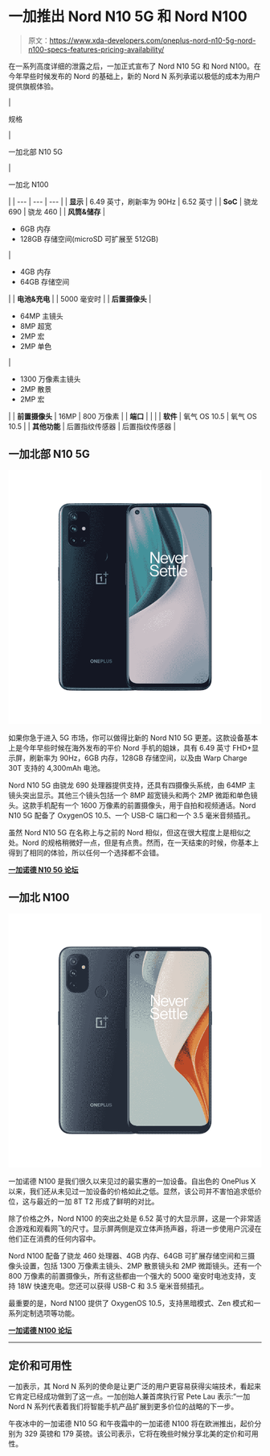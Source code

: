 # 一加推出 Nord N10 5G 和 Nord N100

> 原文：<https://www.xda-developers.com/oneplus-nord-n10-5g-nord-n100-specs-features-pricing-availability/>

在一系列高度详细的泄露之后，一加正式宣布了 Nord N10 5G 和 Nord N100。在今年早些时候发布的 Nord 的基础上，新的 Nord N 系列承诺以极低的成本为用户提供旗舰体验。

| 

规格

 | 

一加北部 N10 5G

 | 

一加北 N100

 |
| --- | --- | --- |
| **显示** | 6.49 英寸，刷新率为 90Hz | 6.52 英寸 |
| **SoC** | 骁龙 690 | 骁龙 460 |
| **风筒&储存** | 

*   6GB 内存
*   128GB 存储空间(microSD 可扩展至 512GB)

 | 

*   4GB 内存
*   64GB 存储空间

 |
| **电池&充电** |  | 5000 毫安时 |
| **后置摄像头** | 

*   64MP 主镜头
*   8MP 超宽
*   2MP 宏
*   2MP 单色

 | 

*   1300 万像素主镜头
*   2MP 散景
*   2MP 宏

 |
| **前置摄像头** | 16MP | 800 万像素 |
| **端口** |  |  |
| **软件** | 氧气 OS 10.5 | 氧气 OS 10.5 |
| **其他功能** | 后置指纹传感器 | 后置指纹传感器 |

## 一加北部 N10 5G

![OnePlus Nord N10 5G](img/4405923135339fb5a3111f4cd5eed10b.png)

如果你急于进入 5G 市场，你可以做得比新的 Nord N10 5G 更差。这款设备基本上是今年早些时候在海外发布的平价 Nord 手机的姐妹，具有 6.49 英寸 FHD+显示屏，刷新率为 90Hz，6GB 内存，128GB 存储空间，以及由 Warp Charge 30T 支持的 4,300mAh 电池。

Nord N10 5G 由骁龙 690 处理器提供支持，还具有四摄像头系统，由 64MP 主镜头突出显示。其他三个镜头包括一个 8MP 超宽镜头和两个 2MP 微距和单色镜头。这款手机配有一个 1600 万像素的前置摄像头，用于自拍和视频通话。Nord N10 5G 配备了 OxygenOS 10.5、一个 USB-C 端口和一个 3.5 毫米音频插孔。

虽然 Nord N10 5G 在名称上与之前的 Nord 相似，但这在很大程度上是相似之处。Nord 的规格稍微好一点，但是有点贵。然而，在一天结束的时候，你基本上得到了相同的体验，所以任何一个选择都不会错。

**[一加诺德 N10 5G 论坛](https://forum.xda-developers.com/oneplus-nord-n10)**

## 一加北 N100

![OnePlus Nord N100](img/66a9957d1dce6460beb8a269b26b4038.png)

一加诺德 N100 是我们很久以来见过的最实惠的一加设备。自出色的 OnePlus X 以来，我们还从未见过一加设备的价格如此之低。显然，该公司并不害怕追求低价位，这与最近的一加 8T T2 形成了鲜明的对比。

除了价格之外，Nord N100 的突出之处是 6.52 英寸的大显示屏，这是一个非常适合游戏和观看网飞的尺寸。显示屏两侧是双立体声扬声器，将进一步使用户沉浸在他们正在消费的任何内容中。

Nord N100 配备了骁龙 460 处理器、4GB 内存、64GB 可扩展存储空间和三摄像头设置，包括 1300 万像素主镜头、2MP 散景镜头和 2MP 微距镜头。还有一个 800 万像素的前置摄像头，所有这些都由一个强大的 5000 毫安时电池支持，支持 18W 快速充电。您还可以获得 USB-C 和 3.5 毫米音频插孔。

最重要的是，Nord N100 提供了 OxygenOS 10.5，支持黑暗模式、Zen 模式和一系列定制选项等功能。

**[一加诺德 N100 论坛](https://forum.xda-developers.com/oneplus-nord-n100)**

* * *

## 定价和可用性

一加表示，其 Nord N 系列的使命是让更广泛的用户更容易获得尖端技术，看起来它肯定已经成功做到了这一点。一加创始人兼首席执行官 Pete Lau 表示:“一加 Nord N 系列代表着我们将智能手机产品扩展到更多价位的战略的下一步。

午夜冰中的一加诺德 N10 5G 和午夜霜中的一加诺德 N100 将在欧洲推出，起价分别为 329 英镑和 179 英镑。该公司表示，它将在晚些时候分享北美的定价和可用性。